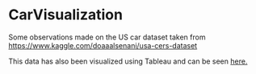 # CarVisualization

Some observations made on the US car dataset taken from https://www.kaggle.com/doaaalsenani/usa-cers-dataset

This data has also been visualized using Tableau and can be seen [here.](https://public.tableau.com/views/RankingUSCarSales/PurchasingStates?:language=en-GB&:display_count=y&publish=yes&:origin=viz_share_link)


